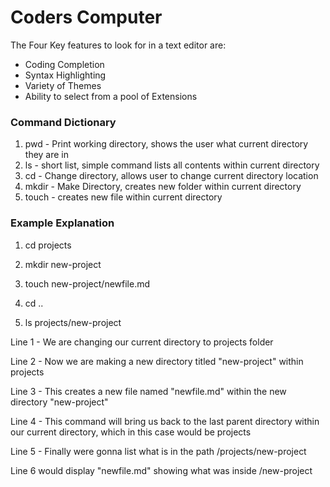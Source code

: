 # Coders Computer

The Four Key features to look for in a text editor are:

+ Coding Completion
+ Syntax Highlighting
+ Variety of Themes
+ Ability to select from a pool of Extensions

### Command Dictionary

1. pwd - Print working directory, shows the user what current directory they are in
2. ls - short list, simple command lists all contents within current directory
3. cd - Change directory, allows user to change current directory location
4. mkdir - Make Directory, creates new folder within current directory
5. touch - creates new file within current directory

### Example Explanation

1. cd projects

2. mkdir new-project

3. touch new-project/newfile.md

4. cd ..

5. ls projects/new-project

Line 1 - We are changing our current directory to projects folder

Line 2 - Now we are making a new directory titled "new-project" within projects

Line 3 - This creates a new file named "newfile.md" within the new directory "new-project"

Line 4 - This command will bring us back to the last parent directory within our current directory, which in this case would be projects

Line 5 - Finally were gonna list what is in the path /projects/new-project

Line 6 would display "newfile.md" showing what was inside /new-project
